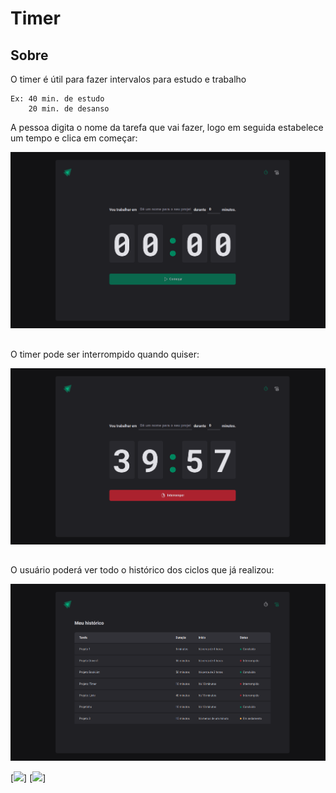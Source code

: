# Timer  

## Sobre

O timer é útil para fazer intervalos para estudo e trabalho
```
Ex: 40 min. de estudo
    20 min. de desanso
```
A pessoa digita o nome da tarefa que vai fazer, logo em seguida estabelece um tempo e clica em começar:

![80x40](src/assets/home.png)
##
O timer pode ser interrompido quando quiser:

![80x40](src/assets/timer.png)
##

O usuário poderá ver todo o histórico dos ciclos que já realizou:

![80x40](src/assets/history.png)

[![](https://img.shields.io/badge/React-20232A?style=for-the-badge&logo=react&logoColor=61DAFB)]
[![](https://img.shields.io/badge/TypeScript-007ACC?style=for-the-badge&logo=typescript&logoColor=white)]
